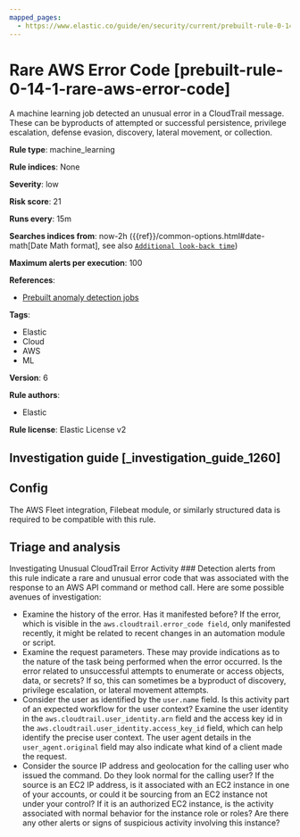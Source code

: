 ```yaml
---
mapped_pages:
  - https://www.elastic.co/guide/en/security/current/prebuilt-rule-0-14-1-rare-aws-error-code.html
---
```


# Rare AWS Error Code [prebuilt-rule-0-14-1-rare-aws-error-code]

A machine learning job detected an unusual error in a CloudTrail message. These can be byproducts of attempted or successful persistence, privilege escalation, defense evasion, discovery, lateral movement, or collection.

**Rule type**: machine_learning

**Rule indices**: None

**Severity**: low

**Risk score**: 21

**Runs every**: 15m

**Searches indices from**: now-2h ({{ref}}/common-options.html#date-math[Date Math format], see also [`Additional look-back time`](docs-content://solutions/security/detect-and-alert/create-detection-rule.md#rule-schedule))

**Maximum alerts per execution**: 100

**References**:

* [Prebuilt anomaly detection jobs](docs-content://reference/security/prebuilt-anomaly-detection-jobs.md)

**Tags**:

* Elastic
* Cloud
* AWS
* ML

**Version**: 6

**Rule authors**:

* Elastic

**Rule license**: Elastic License v2

## Investigation guide [_investigation_guide_1260]

## Config

The AWS Fleet integration, Filebeat module, or similarly structured data is required to be compatible with this rule.

## Triage and analysis

Investigating Unusual CloudTrail Error Activity ###
Detection alerts from this rule indicate a rare and unusual error code that was associated with the response to an AWS API command or method call. Here are some possible avenues of investigation:
- Examine the history of the error. Has it manifested before? If the error, which is visible in the `aws.cloudtrail.error_code field`, only manifested recently, it might be related to recent changes in an automation module or script.
- Examine the request parameters. These may provide indications as to the nature of the task being performed when the error occurred. Is the error related to unsuccessful attempts to enumerate or access objects, data, or secrets? If so, this can sometimes be a byproduct of discovery, privilege escalation, or lateral movement attempts.
- Consider the user as identified by the `user.name` field. Is this activity part of an expected workflow for the user context? Examine the user identity in the `aws.cloudtrail.user_identity.arn` field and the access key id in the `aws.cloudtrail.user_identity.access_key_id` field, which can help identify the precise user context. The user agent details in the `user_agent.original` field may also indicate what kind of a client made the request.
- Consider the source IP address and geolocation for the calling user who issued the command. Do they look normal for the calling user? If the source is an EC2 IP address, is it associated with an EC2 instance in one of your accounts, or could it be sourcing from an EC2 instance not under your control? If it is an authorized EC2 instance, is the activity associated with normal behavior for the instance role or roles? Are there any other alerts or signs of suspicious activity involving this instance?

